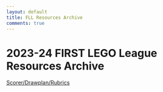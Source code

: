 ```yaml
---
layout: default
title: FLL Resources Archive
comments: true
---
```


<div class="container">

<h1>2023-24 FIRST LEGO League Resources Archive</h1>


<a href="https://flltools2023.flltutorials.com/">Scorer/Drawplan/Rubrics</a><br>
</div>
